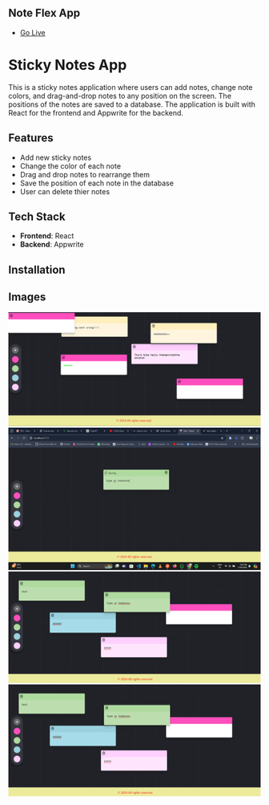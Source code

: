 

## Note Flex App
- [Go Live](https://noteflex.vercel.app/)
# Sticky Notes App
This is a sticky notes application where users can add notes, change note colors, and drag-and-drop notes to any position on the screen. The positions of the notes are saved to a database. The application is built with React for the frontend and Appwrite for the backend.

## Features

- Add new sticky notes
- Change the color of each note
- Drag and drop notes to rearrange them
- Save the position of each note in the database
- User can delete thier notes

## Tech Stack

- **Frontend**: React
- **Backend**: Appwrite

## Installation

## Images

![img1](image.png)
![img2](image-1.png)
![img3](image-2.png)
![img4](image-3.png)

